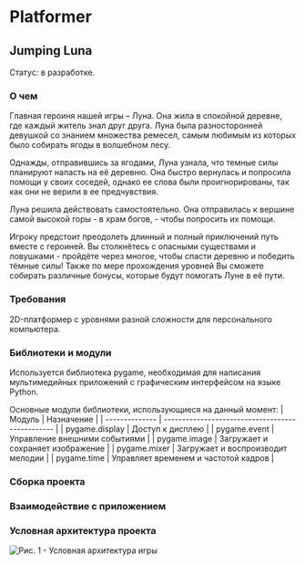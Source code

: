 # Platformer
## Jumping Luna 

Статус: в разработке.

### О чем

Главная героиня нашей игры – Луна. Она жила в спокойной деревне, где каждый житель знал друг друга. Луна была разносторонней девушкой со знанием множества ремесел, самым любимым из которых было собирать ягоды в волшебном лесу.

Однажды, отправившись за ягодами, Луна узнала, что темные силы планируют напасть на её деревню. Она быстро вернулась и попросила помощи у своих соседей, однако ее слова были проигнорированы, так как они не верили в ее предчувствия. 

Луна решила действовать самостоятельно. Она отправилась к вершине самой высокой горы - в храм богов, - чтобы попросить их помощи. 

Игроку предстоит преодолеть длинный и полный приключений путь вместе с героиней. Вы столкнётесь с опасными существами и ловушками - пройдёте через многое, чтобы спасти деревню и победить тёмные силы! Также по мере прохождения уровней Вы сможете собирать различные бонусы, которые будут помогать Луне в её пути.

### Требования

2D-платформер с уровнями разной сложности для персонального компьютера.

### Библиотеки и модули 

Используется библиотека pygame, необходимая для написания мультимедийных приложений с графическим интерфейсом на языке Python. 

Основные модули библиотеки, использующиеся на данный момент:
| Модуль         | Назначение                                       |
| -------------- | ------------------------------------------------ |
| pygame.display | Доступ к дисплею                                 |
| pygame.event   | Управление внешними событиями                    |
| pygame.image	 | Загружает и сохраняет изображение                |
| pygame.mixer	 | Загружает и воспроизводит мелодии                |
| pygame.time	   | Управляет временем и частотой кадров             |

### Сборка проекта



### Взаимодействие с приложением 



### Условная архитектура проекта

![Рис. 1 - Условная архитектура игры](./for%readme/scheme_for_platformer.png)  
